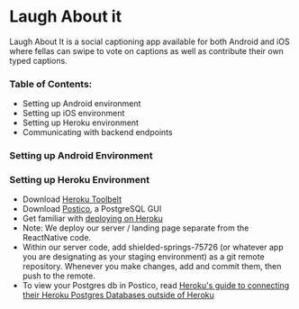 # Laugh About it
Laugh About It is a social captioning app available for both Android and iOS where fellas can swipe to vote on captions as well as contribute their own typed captions. 

### Table of Contents:
  - Setting up Android environment
  - Setting up iOS environment
  - Setting up Heroku environment
  - Communicating with backend endpoints

### Setting up Android Environment

### Setting up Heroku Environment
- Download [Heroku Toolbelt](https://toolbelt.heroku.com/)
- Download [Postico](https://eggerapps.at/postico/), a PostgreSQL GUI
- Get familiar with [deploying on Heroku](https://devcenter.heroku.com/articles/git)
- Note: We deploy our server / landing page separate from the ReactNative code.
- Within our server code, add shielded-springs-75726 (or whatever app you are designating as your staging environment) as a git remote repository. Whenever you make changes, add and commit them, then push to the remote. 
- To view your Postgres db in Postico, read [Heroku's guide to connecting their Heroku Postgres Databases outside of Heroku](https://devcenter.heroku.com/articles/connecting-to-heroku-postgres-databases-from-outside-of-heroku)
